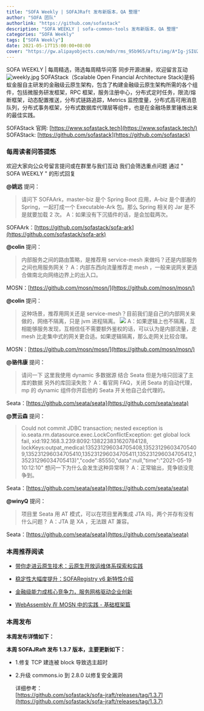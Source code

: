 ```yaml
---
title: "SOFA Weekly | SOFAJRaft 发布新版本，QA 整理"
author: "SOFA 团队"
authorlink: "https://github.com/sofastack"
description: "SOFA WEEKLY | sofa-common-tools 发布新版本，QA 整理"
categories: "SOFA Weekly"
tags: ["SOFA Weekly"]
date: 2021-05-17T15:00:00+08:00
cover: "https://gw.alipayobjects.com/mdn/rms_95b965/afts/img/A*Ig-jSIUZWx0AAAAAAAAAAAAAARQnAQ"
---
```

SOFA WEEKLY | 每周精选，筛选每周精华问答
同步开源进展，欢迎留言互动
![weekly.jpg](https://gw.alipayobjects.com/mdn/rms_95b965/afts/img/A*ARgKS6SuU7YAAAAAAAAAAAAAARQnAQ)
SOFAStack（Scalable Open Financial Architecture Stack)是蚂蚁金服自主研发的金融级云原生架构，包含了构建金融级云原生架构所需的各个组件，包括微服务研发框架，RPC 框架，服务注册中心，分布式定时任务，限流/熔断框架，动态配置推送，分布式链路追踪，Metrics 监控度量，分布式高可用消息队列，分布式事务框架，分布式数据库代理层等组件，也是在金融场景里锤炼出来的最佳实践。

SOFAStack 官网: [https://www.sofastack.tech](https://www.sofastack.tech/)
SOFAStack: [https://github.com/sofastack](https://github.com/sofastack)

### 每周读者问答提炼

欢迎大家向公众号留言提问或在群里与我们互动
我们会筛选重点问题
通过 " SOFA WEEKLY " 的形式回复

**@姚远** 提问：

>请问下 SOFAArk，master-biz 是个 Spring Boot 应用，A-biz 是个普通的Spring，一起打成一个 Executable-Ark 包。那么 Spring 相关的 Jar 是不是就要加载 2 次。
A：如果没有下沉插件的话，是会加载两次。

SOFAArk：[https://github.com/sofastack/sofa-ark](https://github.com/sofastack/sofa-ark)

**@colin** 提问：

> 内部服务之间的路由策略，是推荐用 service-mesh 来做吗？还是内部服务之间也用服务网关？
A：内部东西向流量推荐走 mesh ，一般来说网关更适合做南北向网络边界上的出入口。

MOSN：[https://github.com/mosn/mosn/](https://github.com/mosn/mosn/)

**@colin** 提问：

>这种场景，推荐用网关还是 service-mesh？目前我们是自己的内部网关来做的，网络不隔离，只是 jvm 进程隔离。
>![](https://gw.alipayobjects.com/mdn/sofastack/afts/img/A*iZ-6QaXysYUAAAAAAAAAAAAAARQnAQ)
A：如果逻辑上也不隔离，互相能够服务发现，互相信任不需要额外鉴权的话，可以认为是内部流量，走 mesh 比走集中式的网关更合适。如果逻辑隔离，那么走网关比较合理。

MOSN：[https://github.com/mosn/mosn/](https://github.com/mosn/mosn/)

**@骆伟康** 提问：

> 请问一下 这里我使用 dynamic 多数据源 结合 Seata 但是为啥只回滚了主库的数据 另外的库回滚失败？
A：看官网 FAQ，关闭 Seata 的自动代理，mp 的 dynamic 组件你开启他的 Seata 开关他自己会代理的。

Seata：[https://github.com/seata/seata](https://github.com/seata/seata)

**@贾云森** 提问：

> Could not commit JDBC transaction; 
>nested exception is io.seata.rm.datasource.exec.LockConflictException: get global lock fail, xid:192.168.3.239:8092:138223831620784128, lockKeys:outpat_medical:135231296034705408,135231296034705409,135231296034705410,135231296034705411,135231296034705412,135231296034705413)","code":85550,"data":null,"time":"2021-05-19 10:12:10"
想问一下为什么会发生这种异常啊？
A：正常输出，竞争锁没竞争到。

Seata：[https://github.com/seata/seata](https://github.com/seata/seata)

**@winyQ** 提问：

> 项目里 Seata 用 AT 模式，可以在项目里再集成 JTA 吗，两个并存有没有什么问题？
A：JTA 是 XA ，无法跟 AT 兼容。

Seata：[https://github.com/seata/seata](https://github.com/seata/seata)

### 本周推荐阅读

- [带你走进云原生技术：云原生开放运维体系探索和实践](https://mp.weixin.qq.com/s?__biz=MzUzMzU5Mjc1Nw==&mid=2247488044&idx=1&sn=ef6300d4b451723aa5001cd3deb17fbc&chksm=faa0fdf6cdd774e03ccd9130099674720a81e7e109ecf810af147e08778c6582636769646490&scene=21)

- [稳定性大幅度提升：SOFARegistry v6 新特性介绍](https://mp.weixin.qq.com/s?__biz=MzUzMzU5Mjc1Nw==&mid=2247487799&idx=1&sn=3f2c120cd6d6e653e0d7c2805e2935ae&chksm=faa0feedcdd777fbebe262adc8ce044455e2056945460d06b5d3af3588dfd3403ca2a976fa37&scene=21)

- [金融级能力成核心竞争力，服务网格驱动企业创新](https://mp.weixin.qq.com/s?__biz=MzUzMzU5Mjc1Nw==&mid=2247487660&idx=1&sn=d5506969b7eb25efcbf52b45a864eada&chksm=faa0ff76cdd77660de430da730036022fff6d319244731aeee5d41d08e3a60c23af4ee6e9bb2&scene=21)

- [WebAssembly 在 MOSN 中的实践 - 基础框架篇](http://mp.weixin.qq.com/s?__biz=MzUzMzU5Mjc1Nw==&mid=2247487357&idx=1&sn=f9a8d34452c4b777fe8094cddb17ad7e&chksm=faa0e0a7cdd769b1c767cf15ca736ceca6fb5626b0363db908f4ead7e814e275fecd3037a13e&scene=21)

### 本周发布

**本周发布详情如下：**

**本周 SOFAJRaft 发布 1.3.7 版本，主要更新如下：**

- 1.修复 TCP 建连被 block 导致选主超时
- 2.升级 commons.io 到 2.8.0 以修复安全漏洞

    详细参考：<br />[https://github.com/sofastack/sofa-jraft/releases/tag/1.3.7](https://github.com/sofastack/sofa-jraft/releases/tag/1.3.7)
